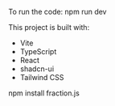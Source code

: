 To run the code:
        npm run dev

This project is built with:

- Vite
- TypeScript
- React
- shadcn-ui
- Tailwind CSS

npm install fraction.js